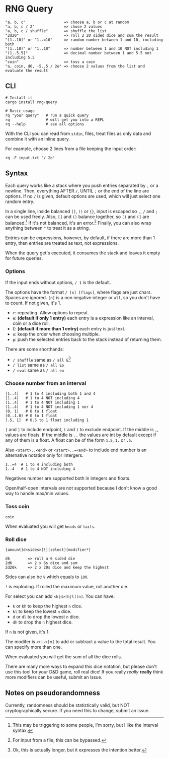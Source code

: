 # RNG Query
```
"a, b, c"                 => choose a, b or c at random
"a, b, c / 2"             => chose 2 values
"a, b, c / shuffle"       => shuffle the list
"2d20"                    => roll 2 20 sided dice and sum the result
"[1..10]" or "1..=10"     => random number between 1 and 10, including both
"[1..10)" or "1..10"      => number between 1 and 10 NOT including 1
"(1..5.5]"                => decimal number between 1 and 5.5 not including 5.5
"coin"                    => toss a coin
"a, coin, d6, -5..5 / 2e" => choose 2 values from the list and evaluate the result
```

## CLI
```
# Install it
cargo install rng-query

# Basic usage
rq "your query"   # run a quick query
rq                # will get you into a REPL
rq --help         # see all options
```

With the CLI you can read from `stdin`, files, treat files as only data and
combine it with an inline query.

For example, choose 2 lines from a file keeping the input order:
```
rq -F input.txt "/ 2o"
```

## Syntax
Each query works like a stack where you push entries separated by `,` or a
newline. Then, everything AFTER `/`, UNTIL `;` or the end of the line are
options. If no `/` is given, default options are used, which will just select
one random entry.

In a single line, inside balanced `[]`, `()` or `{}`, input is escaped so `,`,
`/` and `;` can be used freely. Also, `[]` and `()` balance together, so `[)`
and `(]` are balanced.[^1] If it's not balanced, it's an error.[^2] Finally, you
can also wrap anything between `"` to treat it as a string.

[^1]: This may be triggering to some people, I'm sorry, but I like the interval
    syntax.
[^2]: For input from a file, this can be bypassed.

Entries can be expressions, however, by default, if there are more than 1 entry,
then entries are treated as text, not expressions.

When the query get's executed, it consumes the stack and leaves it empty for
future queries.

### Options
If the input ends without options, `/ 1` is the default.

The options have the format `/ [n] [flags]`, where flags are just chars. Spaces
are ignored. `[n]` is a non negative integer or `all`, so you don't have to
count. If not given, it's 1.
- `r`: repeating. Allow options to repeat.
- `e`: **(default if only 1 entry)** each entry is a expression like an
  interval, coin or a dice roll.
- `E`: **(default if more than 1 entry)** each entry is just text.
- `o`: keep the order when choosing multiple.
- `p`: push the selected entries back to the stack instead of returning them.

There are some shorthands:
- `/ shuffle` same as `/ all E`[^3]
- `/ list` same as `/ all Eo`
- `/ eval` same as `/ all eo`

[^3]: Ok, this is actually longer, but it expresses the intention better.

### Choose number from an interval
```
[1..4]   # 1 to 4 including both 1 and 4
[1..4)   # 1 to 4 NOT including 4
(1..4]   # 1 to 4 NOT including 1
(1..4)   # 1 to 4 NOT including 1 nor 4
(0, 1)   # 0 to 1 float
(0..1.0) # 0 to 1 float
(.5, 1]  # 0.5 to 1 float including 1
```
`[` and `]` to include endpoint, `(` and `)` to exclude endpoint. If the middle
is `,`, values are floats. If the middle is `..` the values are int by default
except if any of them is a float. A float can be of the form `1.5`, `1.` or
`.5`.

Also `<start>..<end>` or `<start>..=<end>` to include end number is an
alternative notation only for intergers.
```
1..=4  # 1 to 4 including both
1..4   # 1 to 4 NOT including 4
```

Negatives number are supported both in integers and floats.

Open/half-open intervals are not supported because I don't know a good way to
handle max/min values.

### Toss coin
```
coin
```
When evaluated you will get `heads` or `tails`.

### Roll dice
```
[amount]d<sides>[!][select][modifier*]

d6        => roll a 6 sided die
2d6       => 2 x 6s dice and sum
2d20k     => 2 x 20s dice and keep the highest
```

Sides can also be `%` which equals to `100`.

`!` is exploding. If rolled the maximum value, roll another die.

For select you can add `<k|d>[h|l][n]`. You can have.
- `k` or `kh` to keep the highest `n` dice.
- `kl` to keep the lowest `n` dice.
- `d` or `dl` to drop the lowest `n` dice.
- `dh` to drop the `n` highest dice.

If `n` is not given, it's 1.

The modifer is `<+|->[m]` to add or subtract a value to the total result. You
can specify more than one.

When evaluated you will get the sum of all the dice rolls.

There are many more ways to expand this dice notation, but please don't use this
tool for your D&D game, roll real dice! If you really *really* **really** think
more modifiers can be useful, submit an issue.

## Notes on pseudorandomness

Currently, randomness should be statistically valid, but NOT cryptographically
secure. If you need this to change, submit an issue.